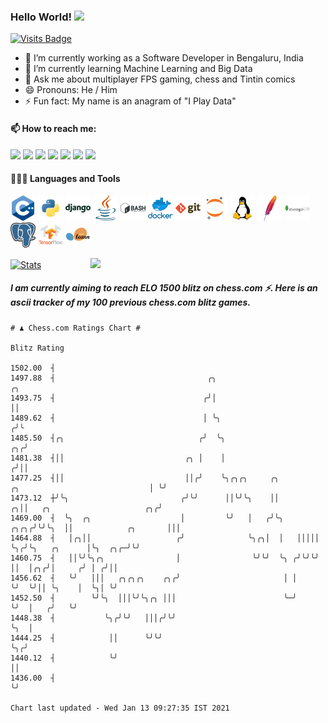   ### Hello World!  <img src="https://github.com/sciencepal/sciencepal/blob/master/assets/Hi.gif" width="29px">
  [![Visits Badge](https://badges.pufler.dev/visits/sciencepal/sciencepal)](https://badges.pufler.dev/visits/sciencepal/sciencepal)
  
  - 🔭 I’m currently working as a Software Developer in Bengaluru, India
  - 🌱 I’m currently learning Machine Learning and Big Data
  - 💬 Ask me about multiplayer FPS gaming, chess and Tintin comics
  - 😄 Pronouns: He / Him
  - ⚡ Fun fact: My name is an anagram of "I Play Data"
  
  #### 📫 How to reach me:   
  [<img src="https://upload.wikimedia.org/wikipedia/commons/8/83/Steam_icon_logo.svg" width="3.5%"/>](https://steamcommunity.com/id/mongocds/)
  [<img src="https://github.com/sciencepal/sciencepal/blob/master/assets/discord-round.svg" width="3.5%"/>](https://discord.gg/MnUUbHe)
  [<img src="https://img.icons8.com/color/48/000000/twitter.png" width="3.5%"/>](https://twitter.com/sciencepal)
  [<img src="https://img.icons8.com/color/48/000000/linkedin.png" width="3.5%"/>](https://www.linkedin.com/in/adityapal1/)
  [<img src="https://img.icons8.com/fluent/48/000000/facebook-new.png" width="3.5%"/>](https://www.facebook.com/sciencepal/)
  [<img src="https://img.icons8.com/fluent/48/000000/instagram-new.png" width="3.5%"/>](https://www.instagram.com/aditya_sciencepal/)
  <a href="mailto:aditya.pal.science@gmail.com"> <img src="https://img.icons8.com/fluent/48/000000/gmail.png" width="3.5%"/> </a>
  
  #### 👨🏻‍💻 Languages and Tools <br />
  <code><img height="40" src="https://raw.githubusercontent.com/github/explore/80688e429a7d4ef2fca1e82350fe8e3517d3494d/topics/cpp/cpp.png"></code>
  <code><img height="40" src="https://raw.githubusercontent.com/github/explore/80688e429a7d4ef2fca1e82350fe8e3517d3494d/topics/python/python.png"></code>
  <code><img height="40" src="https://raw.githubusercontent.com/github/explore/80688e429a7d4ef2fca1e82350fe8e3517d3494d/topics/django/django.png"></code>
  <code><img height="40" src="https://raw.githubusercontent.com/github/explore/80688e429a7d4ef2fca1e82350fe8e3517d3494d/topics/java/java.png"></code>
  <code><img height="40" src="https://raw.githubusercontent.com/github/explore/80688e429a7d4ef2fca1e82350fe8e3517d3494d/topics/bash/bash.png"></code>
  <code><img height="40" src="https://raw.githubusercontent.com/github/explore/80688e429a7d4ef2fca1e82350fe8e3517d3494d/topics/docker/docker.png"></code>
  <code><img height="40" src="https://raw.githubusercontent.com/github/explore/80688e429a7d4ef2fca1e82350fe8e3517d3494d/topics/git/git.png"></code>
  <code><img height="40" src="https://raw.githubusercontent.com/github/explore/80688e429a7d4ef2fca1e82350fe8e3517d3494d/topics/jupyter-notebook/jupyter-notebook.png"></code>
  <code><img height="40" src="https://raw.githubusercontent.com/github/explore/80688e429a7d4ef2fca1e82350fe8e3517d3494d/topics/linux/linux.png"></code>
  <code><img height="40" src="https://raw.githubusercontent.com/github/explore/80688e429a7d4ef2fca1e82350fe8e3517d3494d/topics/maven/maven.png"></code>
  <code><img height="40" src="https://raw.githubusercontent.com/github/explore/80688e429a7d4ef2fca1e82350fe8e3517d3494d/topics/mongodb/mongodb.png"></code>
  <code><img height="40" src="https://raw.githubusercontent.com/github/explore/80688e429a7d4ef2fca1e82350fe8e3517d3494d/topics/postgresql/postgresql.png"></code>
  <code><img height="40" src="https://raw.githubusercontent.com/github/explore/80688e429a7d4ef2fca1e82350fe8e3517d3494d/topics/tensorflow/tensorflow.png"></code>
  <code><img height="40" src="https://raw.githubusercontent.com/github/explore/80688e429a7d4ef2fca1e82350fe8e3517d3494d/topics/scikit-learn/scikit-learn.png"></code>
  
  [![Stats](https://github-readme-stats.vercel.app/api?username=sciencepal&show_icons=true&theme=radical)](https://github-readme-stats.vercel.app/api?username=sciencepal&show_icons=true&theme=radical)&nbsp; &nbsp; &nbsp; &nbsp; &nbsp; &nbsp; &nbsp; &nbsp; &nbsp; &nbsp; <img src="https://github.com/sciencepal/sciencepal/blob/master/assets/saved.gif" width="195">
  
  ##### I am currently aiming to reach ELO 1500 blitz on chess.com ⚡. Here is an ascii tracker of my 100 previous chess.com blitz games.

  ```
  # ♟︎ Chess.com Ratings Chart #
  
  Blitz Rating

 1502.00  ┤
 1497.88  ┤                                  ╭╮                                                             ╭╮
 1493.75  ┤                                 ╭╯│                                                             ││
 1489.62  ┤                                 │ ╰╮                                                           ╭╯╰
 1485.50  ┤╭╮                              ╭╯  ╰╮                                                       ╭╮╭╯
 1481.38  ┤││                           ╭╮ │    │                                                      ╭╯││
 1477.25  ┤││                           ││╭╯    ╰╮╭╮╭╮     ╭╮           ╭╮                             │ ╰╯
 1473.12  ┼╯╰╮                         ╭╯╰╯      ││╰╯╰╮    ││         ╭╮││   ╭╮                     ╭╮╭╯
 1469.00  ┤  ╰╮  ╭╮                    │         ╰╯   │   ╭╯╰╮   ╭╮╭╮╭╯╰╯╰╮  ││            ╭╮       │││
 1464.88  ┤   │╭╮││                   ╭╯              ╰╮╭╮│  │   │││││    ╰╮╭╯╰╮   ╭╮      │╰╮  ╭╮╭─╯╰╯
 1460.75  ┤   ││╰╯╰╮╭╮                │                ╰╯╰╯  ╰╮ ╭╯╰╯╰╯     ││  │╭╮╭╯│     ╭╯ │ ╭╯││
 1456.62  ┤   ╰╯   │││   ╭╮╭╮╭╮    ╭╮╭╯                       │ │          ╰╯  ╰╯││ ╰╮    │  ╰╮│ ╰╯
 1452.50  ┤        ╰╯╰╮  │││╰╯╰╮╭╮ │││                        ╰─╯                ╰╯  │   ╭╯   ╰╯
 1448.38  ┤           ╰╮╭╯╰╯   │││╭╯╰╯                                               ╰╮  │
 1444.25  ┤            ││      ╰╯╰╯                                                   ╰╮╭╯
 1440.12  ┤            ╰╯                                                              ││
 1436.00  ┤                                                                            ╰╯

Chart last updated - Wed Jan 13 09:27:35 IST 2021  
  ```
  
